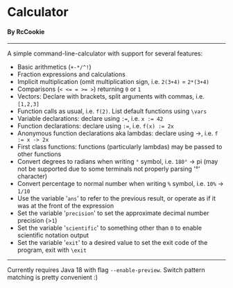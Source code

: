 # Calculator

#### By RcCookie

---

A simple command-line-calculator with support for several features:

 - Basic arithmetics (`+-*/^!`)
 - Fraction expressions and calculations
 - Implicit multiplication (omit multiplication sign, i.e. `2(3+4)` = `2*(3+4)`
 - Comparisons (`< <= = >= >`) returning `0` or `1`
 - Vectors: Declare with brackets, split arguments with commas, i.e. `[1,2,3]`
 - Function calls as usual, i.e. `f(2)`. List default functions using `\vars`
 - Variable declarations: declare using `:=`, i.e. `x := 42`
 - Function declarations: declare using `:=`, i.e. `f(x) := 2x`
 - Anonymous function declarations aka lambdas: declare using ->, i.e. `f := x -> 2x`
 - First class functions: functions (particularly lambdas) may be passed to other functions
 - Convert degrees to radians when writing `°` symbol, i.e. `180°` -> pi (may not be supported due to some terminals not properly parsing '°' character)
 - Convert percentage to normal number when writing `%` symbol, i.e. `10%` -> `1/10`
 - Use the variable '`ans`' to refer to the previous result, or operate as if it was at the front of the expression
 - Set the variable '`precision`' to set the approximate decimal number precision (>`1`)
 - Set the variable '`scientific`' to something other than `0` to enable scientific notation output
 - Set the variable '`exit`' to a desired value to set the exit code of the program, exit with `\exit`

---

Currently requires Java 18 with flag `--enable-preview`. Switch pattern matching is pretty convenient :)
